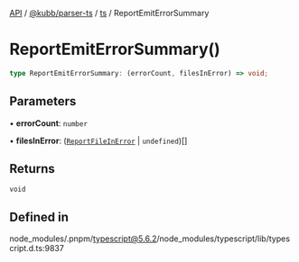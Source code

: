 [API](../../../../../packages.md) / [@kubb/parser-ts](../../../index.md) / [ts](../index.md) / ReportEmitErrorSummary

# ReportEmitErrorSummary()

```ts
type ReportEmitErrorSummary: (errorCount, filesInError) => void;
```

## Parameters

• **errorCount**: `number`

• **filesInError**: ([`ReportFileInError`](../interfaces/ReportFileInError.md) \| `undefined`)[]

## Returns

`void`

## Defined in

node\_modules/.pnpm/typescript@5.6.2/node\_modules/typescript/lib/typescript.d.ts:9837
